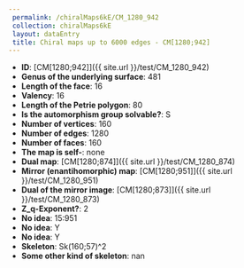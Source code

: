```yaml
--- 
 permalink: /chiralMaps6kE/CM_1280_942 
 collection: chiralMaps6kE
 layout: dataEntry
 title: Chiral maps up to 6000 edges - CM[1280;942]
---
```


- **ID**: [CM[1280;942]]({{ site.url }}/test/CM_1280_942)
- **Genus of the underlying surface**: 481
- **Length of the face**: 16
- **Valency**: 16
- **Length of the Petrie polygon**: 80
- **Is the automorphism group solvable?**: S
- **Number of vertices**: 160
- **Number of edges**: 1280
- **Number of faces**: 160
- **The map is self-**: none
- **Dual map**: [CM[1280;874]]({{ site.url }}/test/CM_1280_874)
- **Mirror (enantihomorphic) map**: [CM[1280;951]]({{ site.url }}/test/CM_1280_951)
- **Dual of the mirror image**: [CM[1280;873]]({{ site.url }}/test/CM_1280_873)
- **Z_q-Exponent?**: 2
- **No idea**:  15:951
- **No idea**: Y
- **No idea**: Y
- **Skeleton**: Sk(160;57)^2
- **Some other kind of skeleton**: nan
